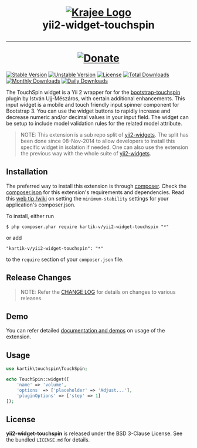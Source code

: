 <h1 align="center">
    <a href="http://demos.krajee.com" title="Krajee Demos" target="_blank">
        <img src="http://kartik-v.github.io/bootstrap-fileinput-samples/samples/krajee-logo-b.png" alt="Krajee Logo"/>
    </a>
    <br>
    yii2-widget-touchspin
    <hr>
    <a href="https://www.paypal.com/cgi-bin/webscr?cmd=_s-xclick&hosted_button_id=DTP3NZQ6G2AYU"
       title="Donate via Paypal" target="_blank">
        <img src="http://kartik-v.github.io/bootstrap-fileinput-samples/samples/donate.png" alt="Donate"/>
    </a>
</h1>

[![Stable Version](https://poser.pugx.org/kartik-v/yii2-widget-touchspin/v/stable)](https://packagist.org/packages/kartik-v/yii2-widget-touchspin)
[![Unstable Version](https://poser.pugx.org/kartik-v/yii2-widget-touchspin/v/unstable)](https://packagist.org/packages/kartik-v/yii2-widget-touchspin)
[![License](https://poser.pugx.org/kartik-v/yii2-widget-touchspin/license)](https://packagist.org/packages/kartik-v/yii2-widget-touchspin)
[![Total Downloads](https://poser.pugx.org/kartik-v/yii2-widget-touchspin/downloads)](https://packagist.org/packages/kartik-v/yii2-widget-touchspin)
[![Monthly Downloads](https://poser.pugx.org/kartik-v/yii2-widget-touchspin/d/monthly)](https://packagist.org/packages/kartik-v/yii2-widget-touchspin)
[![Daily Downloads](https://poser.pugx.org/kartik-v/yii2-widget-touchspin/d/daily)](https://packagist.org/packages/kartik-v/yii2-widget-touchspin)

The TouchSpin widget is a Yii 2 wrapper for for the [bootstrap-touchspin](http://www.virtuosoft.eu/code/bootstrap-touchspin) plugin by István Ujj-Mészáros, with certain additional enhancements. This input widget is a mobile and touch friendly input spinner component for Bootstrap 3. You can use the widget buttons to rapidly increase and decrease numeric and/or decimal values in your input field. The widget can be setup to include model validation rules for the related model attribute.

> NOTE: This extension is a sub repo split of [yii2-widgets](https://github.com/kartik-v/yii2-widgets). The split has been done since 08-Nov-2014 to allow developers to install this specific widget in isolation if needed. One can also use the extension the previous way with the whole suite of [yii2-widgets](http://demos.krajee.com/widgets).

## Installation

The preferred way to install this extension is through [composer](http://getcomposer.org/download/). Check the [composer.json](https://github.com/kartik-v/yii2-widget-touchspin/blob/master/composer.json) for this extension's requirements and dependencies. Read this [web tip /wiki](http://webtips.krajee.com/setting-composer-minimum-stability-application/) on setting the `minimum-stability` settings for your application's composer.json.

To install, either run

```
$ php composer.phar require kartik-v/yii2-widget-touchspin "*"
```

or add

```
"kartik-v/yii2-widget-touchspin": "*"
```

to the ```require``` section of your `composer.json` file.

## Release Changes

> NOTE: Refer the [CHANGE LOG](https://github.com/kartik-v/yii2-widget-touchspin/blob/master/CHANGE.md) for details on changes to various releases.

## Demo

You can refer detailed [documentation and demos](http://demos.krajee.com/widget-details/touchspin) on usage of the extension.

## Usage

```php
use kartik\touchspin\TouchSpin;

echo TouchSpin::widget([
    'name' => 'volume',
    'options' => ['placeholder' => 'Adjust...'],
    'pluginOptions' => ['step' => 1]
]);
```

## License

**yii2-widget-touchspin** is released under the BSD 3-Clause License. See the bundled `LICENSE.md` for details.
